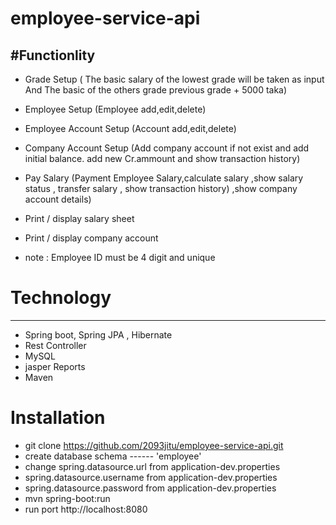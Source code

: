 # employee-service-api


#Functionlity
-------------------------------------------------------------

- Grade Setup ( The basic salary of the lowest grade will be taken as input And  The basic of the others grade         previous grade + 5000 taka)

- Employee Setup (Employee add,edit,delete)

- Employee Account Setup (Account add,edit,delete)

- Company Account Setup (Add company account if not exist and add initial balance. add new Cr.ammount and show transaction history)

- Pay Salary (Payment Employee Salary,calculate salary ,show salary status , transfer salary , show transaction history) ,show company account details)

- Print / display salary sheet

- Print / display company account

- note : Employee ID must be 4 digit and unique

# Technology
-------------------------------------------------------------------
- Spring boot, Spring JPA , Hibernate
- Rest Controller
- MySQL
- jasper Reports
- Maven

# Installation 

- git clone https://github.com/2093jitu/employee-service-api.git
- create database schema ------ 'employee'
- change spring.datasource.url from application-dev.properties
- spring.datasource.username from application-dev.properties
- spring.datasource.password from application-dev.properties
- mvn spring-boot:run
- run port http://localhost:8080

